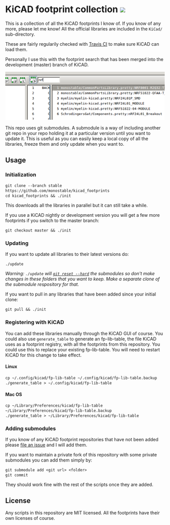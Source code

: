 # KiCAD footprint collection [![][travis-svg]][travis]
This is a collection of all the KiCAD footprints I know of. If you know of any more, please let me know!
All the official libraries are included in the `KiCad/` sub-directory.

These are fairly regularily checked with [Travis CI][travis] to make sure KiCAD can load them.

Personally I use this with the footprint search that has been merged into the development (master) branch of KiCAD.

![](screenshot.png)

This repo uses git submodules.
A submodule is a way of including another git repo in your repo holding it at a particular version until you want to update it.
This is useful as you can easily keep a local copy of all the libraries, freeze them and only update when you want to.

## Usage

### Initialization


    git clone --branch stable https://github.com/monostable/kicad_footprints
    cd kicad_footprints && ./init

This downloads all the libraries in parallel but it can still take a while.

If you use a KiCAD nightly or development version you will get a few more footprints if you switch to the master branch:

    git checkout master && ./init

### Updating

If you want to update all libraries to their latest versions do:

    ./update

_Warning: `./update` will [`git reset --hard`](http://manpages.ubuntu.com/manpages/xenial/en/man1/git-reset.1.html) the submodules so don't make changes in these folders that you want to keep. Make a separate clone of the submodule respository for that._

If you want to pull in any libraries that have been added since your initial clone:

    git pull && ./init

### Registering with KiCAD

You can add these libraries manually through the KiCAD GUI of course. 
You could also use `generate_table` to generate an fp-lib-table, the file KiCAD uses as a footprint registry, with all the footprints from this repository.
You could use this to replace your existing fp-lib-table.
You will need to restart KiCAD for this change to take effect.

#### Linux

    cp ~/.config/kicad/fp-lib-table ~/.config/kicad/fp-lib-table.backup
    ./generate_table > ~/.config/kicad/fp-lib-table

#### Mac OS

    cp ~/Library/Preferences/kicad/fp-lib-table ~/Library/Preferences/kicad/fp-lib-table.backup
    ./generate_table > ~/Library/Preferences/kicad/fp-lib-table



### Adding submodules

If you know of any KiCAD footprint repositories that have not been added please [file an issue](https://github.com/monostable/kicad_footprints/issues) and I will add them.

If you want to maintain a private fork of this repository with some private submodules you can add them simply by:

```
git submodule add <git url> <folder>
git commit
```

They should work fine with the rest of the scripts once they are added.

## License

Any scripts in this repository are MIT licensed. All the footprints have their own licenses of course.

[travis-svg]: https://api.travis-ci.org/monostable/kicad_footprints.svg?branch=stable
[travis]: https://travis-ci.org/monostable/kicad_footprints
